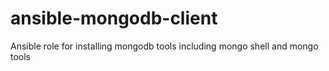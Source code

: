 # ansible-mongodb-client
Ansible role for installing mongodb tools including mongo shell and mongo tools
